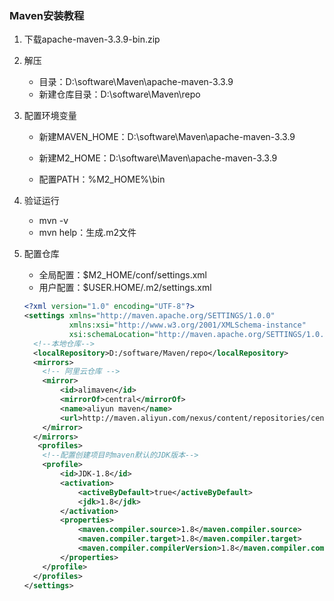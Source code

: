 ### Maven安装教程

1. 下载apache-maven-3.3.9-bin.zip 
2. 解压

   - 目录：D:\software\Maven\apache-maven-3.3.9
   - 新建仓库目录：D:\software\Maven\repo
3. 配置环境变量

   - 新建MAVEN_HOME：D:\software\Maven\apache-maven-3.3.9

   - 新建M2_HOME：D:\software\Maven\apache-maven-3.3.9
   - 配置PATH：%M2_HOME%\bin
4. 验证运行
   
   - mvn -v
   - mvn help：生成.m2文件
5. 配置仓库

   - 全局配置：$M2_HOME/conf/settings.xml
   - 用户配置：$USER.HOME/.m2/settings.xml
   
   ```xml
   <?xml version="1.0" encoding="UTF-8"?>
   <settings xmlns="http://maven.apache.org/SETTINGS/1.0.0"
             xmlns:xsi="http://www.w3.org/2001/XMLSchema-instance"
             xsi:schemaLocation="http://maven.apache.org/SETTINGS/1.0.0 http://maven.apache.org/xsd/settings-1.0.0.xsd">
     <!--本地仓库-->
     <localRepository>D:/software/Maven/repo</localRepository>
     <mirrors>
       <!-- 阿里云仓库 -->
       <mirror>
           <id>alimaven</id>
           <mirrorOf>central</mirrorOf>
           <name>aliyun maven</name>
           <url>http://maven.aliyun.com/nexus/content/repositories/central/</url>
       </mirror>
     </mirrors>
      <profiles>
       <!--配置创建项目时maven默认的JDK版本-->
       <profile>     
           <id>JDK-1.8</id>       
           <activation>       
               <activeByDefault>true</activeByDefault>       
               <jdk>1.8</jdk>       
           </activation>       
           <properties>       
               <maven.compiler.source>1.8</maven.compiler.source>       
               <maven.compiler.target>1.8</maven.compiler.target>       
               <maven.compiler.compilerVersion>1.8</maven.compiler.compilerVersion>       
           </properties>       
       </profile>
     </profiles>
   </settings>
   ```